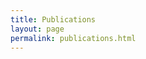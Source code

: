 ```yaml
---
title: Publications
layout: page
permalink: publications.html
---
```


<script src="https://bibbase.org/show?bib=https%3A%2F%2Folzhas.github.io%2Fassets%2Fimages%2Fpublications.bib&jsonp=1&token=936cb4fed48813ca7bb8c45b41bd37f0"></script>

